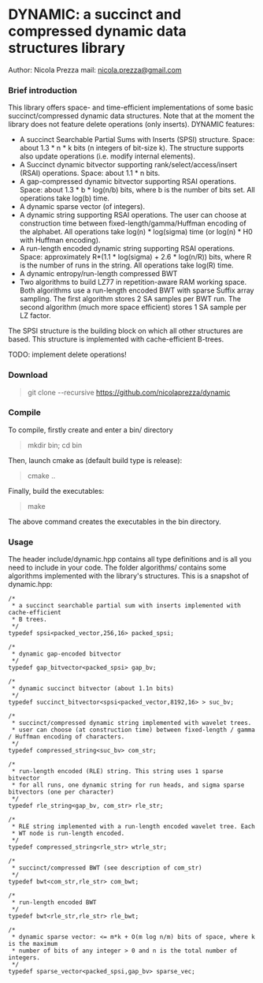 DYNAMIC: a succinct and compressed dynamic data structures library
===============
Author: Nicola Prezza
mail: nicola.prezza@gmail.com

### Brief introduction

This library offers space- and time-efficient implementations of some basic succinct/compressed dynamic data structures. Note that at the moment the library does not feature delete operations (only inserts). DYNAMIC features:

- A succinct Searchable Partial Sums with Inserts (SPSI) structure. Space: about 1.3 * n * k bits (n integers of bit-size k). The structure supports also update operations (i.e. modify internal elements).
- A Succinct dynamic bitvector supporting rank/select/access/insert (RSAI) operations. Space: about 1.1 * n bits.
- A gap-compressed dynamic bitvector supporting RSAI operations. Space: about 1.3 * b * log(n/b) bits,  where b is the number of bits set. All operations take log(b) time.
- A dynamic sparse vector (of integers).
- A dynamic string supporting RSAI operations. The user can choose at construction time between fixed-length/gamma/Huffman encoding of the alphabet. All operations take log(n) * log(sigma) time (or log(n) * H0 with Huffman encoding).
- A run-length encoded dynamic string supporting RSAI operations. Space: approximately R*(1.1 * log(sigma) + 2.6 * log(n/R)) bits, where R is the number of runs in the string. All operations take log(R) time.
- A dynamic entropy/run-length compressed BWT
- Two algorithms to build LZ77 in repetition-aware RAM working space. Both algorithms use a run-length encoded BWT with sparse Suffix array sampling. The first algorithm stores 2 SA samples per BWT run. The second algorithm (much more space efficient) stores 1 SA sample per LZ factor.

The SPSI structure is the building block on which all other structures are based. This structure is implemented with cache-efficient B-trees.

TODO: implement delete operations!

### Download

> git clone --recursive https://github.com/nicolaprezza/dynamic

### Compile

To compile, firstly create and enter a bin/ directory

> mkdir bin; cd bin

Then, launch cmake as (default build type is release):

> cmake ..

Finally, build the executables:

> make

The above command creates the executables in the bin directory.

### Usage

The header include/dynamic.hpp contains all type definitions and is all you need to include in your code. The folder algorithms/ contains some algorithms implemented with the library's structures. This is a snapshot of dynamic.hpp:

    /*
     * a succinct searchable partial sum with inserts implemented with cache-efficient
     * B trees.
     */
    typedef spsi<packed_vector,256,16> packed_spsi;

    /*
     * dynamic gap-encoded bitvector
     */
    typedef gap_bitvector<packed_spsi> gap_bv;

    /*
     * dynamic succinct bitvector (about 1.1n bits)
     */
    typedef succinct_bitvector<spsi<packed_vector,8192,16> > suc_bv;

    /*
     * succinct/compressed dynamic string implemented with wavelet trees.
     * user can choose (at construction time) between fixed-length / gamma / Huffman encoding of characters.
     */
    typedef compressed_string<suc_bv> com_str;

    /*
     * run-length encoded (RLE) string. This string uses 1 sparse bitvector
     * for all runs, one dynamic string for run heads, and sigma sparse bitvectors (one per character)
     */
    typedef rle_string<gap_bv, com_str> rle_str;

    /*
     * RLE string implemented with a run-length encoded wavelet tree. Each
     * WT node is run-length encoded. 
     */
    typedef compressed_string<rle_str> wtrle_str;

    /*
     * succinct/compressed BWT (see description of com_str)
     */
    typedef bwt<com_str,rle_str> com_bwt;

    /*
     * run-length encoded BWT
     */
    typedef bwt<rle_str,rle_str> rle_bwt;

    /*
     * dynamic sparse vector: <= m*k + O(m log n/m) bits of space, where k is the maximum
     * number of bits of any integer > 0 and n is the total number of integers.
     */
    typedef sparse_vector<packed_spsi,gap_bv> sparse_vec;
